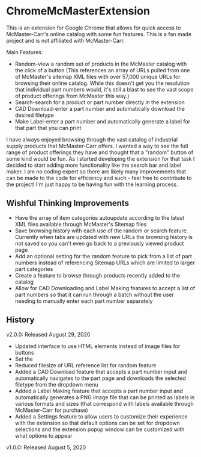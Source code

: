 # ChromeMcMasterExtension
This is an extension for Google Chrome that allows for quick access to McMaster-Carr's online catalog with some fun features. This is a fan made project and is not affiliated with McMaster-Carr. 

Main Features:
- Random-view a random set of products in the McMaster catalog with the click of a button (This references an array of URLs pulled from one of McMaster's sitemap XML files with over 57,000 unique URLs for browsing their online catalog. While this doesn't get you the resolution that individual part numbers would, it's still a blast to see the vast scope of product offerings from McMaster this way.)
- Search-search for a product or part number directly in the extension
- CAD Download-enter a part number and automatically download the desired filetype
- Make Label-enter a part number and automatically generate a label for that part that you can print

I have always enjoyed browsing through the vast catalog of industrial supply products that McMaster-Carr offers. I wanted a way to see the full range of product offerings they have and thought that a "random" button of some kind would be fun. As I started developing the extension for that task I decided to start adding more functionality like the search bar and label maker. I am no coding expert so there are likely many improvements that can be made to the code for efficiency and such - feel free to contribute to the project! I'm just happy to be having fun with the learning process. 

## Wishful Thinking Improvements
- Have the array of item categories autoupdate according to the latest XML files available through McMaster's Sitemap files
- Save browsing history with each use of the random or search feature. Currently when tabs are updated with new URLs the browsing history is not saved so you can't even go back to a previously viewed product page
- Add an optional setting for the random feature to pick from a list of part numbers instead of referencing Sitemap URLs which are limited to larger part categories
- Create a feature to browse through products recently added to the catalog
- Allow for CAD Downloading and Label Making features to accept a list of part numbers so that it can run through a batch without the user needing to manually enter each part number separately

## History
v2.0.0: Released August 29, 2020
- Updated interface to use HTML elements instead of image files for buttons
- Set the 
- Reduced filesize of URL reference list for random feature
- Added a CAD Download feature that accepts a part number input and automatically navigates to the part page and downloads the selected filetype from the dropdown menu
- Added a Label Making feature that accepts a part number input and automatically generates a PNG image file that can be printed as labels in various formats and sizes (that correspond with labels available through McMaster-Carr for purchase)
- Added a Settings feature to allow users to customize their experience with the extension so that default options can be set for dropdown selections and the extension popup window can be customized with what options to appear

v1.0.0: Released August 5, 2020